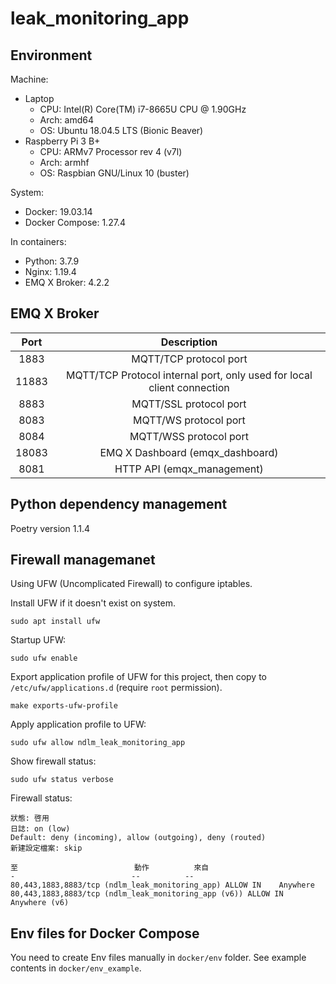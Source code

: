 # leak_monitoring_app
## Environment
Machine:
- Laptop
  - CPU: Intel(R) Core(TM) i7-8665U CPU @ 1.90GHz 
  - Arch: amd64
  - OS: Ubuntu 18.04.5 LTS (Bionic Beaver)
- Raspberry Pi 3 B+
  - CPU: ARMv7 Processor rev 4 (v7l)
  - Arch: armhf
  - OS: Raspbian GNU/Linux 10 (buster)

System:
- Docker: 19.03.14
- Docker Compose: 1.27.4

In containers:
- Python: 3.7.9
- Nginx: 1.19.4
- EMQ X Broker: 4.2.2

## EMQ X Broker

|Port|Description|
|:-:|:-:|
|1883|MQTT/TCP protocol port|
|11883|MQTT/TCP Protocol internal port, only used for local client connection|
|8883|MQTT/SSL protocol port|
|8083|MQTT/WS protocol port|
|8084|MQTT/WSS protocol port|
|18083|EMQ X Dashboard (emqx_dashboard)|
|8081|HTTP API (emqx_management)|

## Python dependency management
Poetry version 1.1.4

## Firewall managemanet
Using UFW (Uncomplicated Firewall) to configure iptables.

Install UFW if it doesn't exist on system. 
```
sudo apt install ufw
```

Startup UFW:
```
sudo ufw enable
```

Export application profile of UFW for this project, then copy to `/etc/ufw/applications.d` (require `root` permission).
```
make exports-ufw-profile
```

Apply application profile to UFW:
```
sudo ufw allow ndlm_leak_monitoring_app
```

Show firewall status:
```
sudo ufw status verbose
```

Firewall status:
```
狀態: 啓用
日誌: on (low)
Default: deny (incoming), allow (outgoing), deny (routed)
新建設定檔案: skip

至                          動作          來自
-                          --          --
80,443,1883,8883/tcp (ndlm_leak_monitoring_app) ALLOW IN    Anywhere                  
80,443,1883,8883/tcp (ndlm_leak_monitoring_app (v6)) ALLOW IN    Anywhere (v6)
```

## Env files for Docker Compose
You need to create  Env files manually in `docker/env` folder. See example contents in `docker/env_example`.

